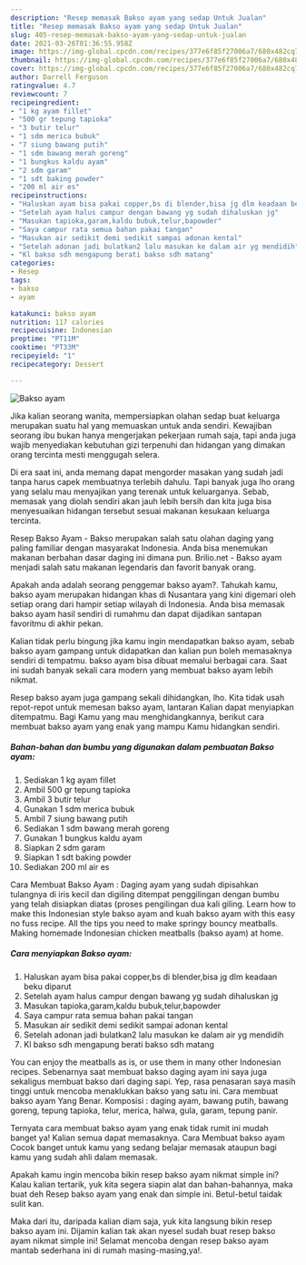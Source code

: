 ```yaml
---
description: "Resep memasak Bakso ayam yang sedap Untuk Jualan"
title: "Resep memasak Bakso ayam yang sedap Untuk Jualan"
slug: 405-resep-memasak-bakso-ayam-yang-sedap-untuk-jualan
date: 2021-03-26T01:36:55.958Z
image: https://img-global.cpcdn.com/recipes/377e6f85f27006a7/680x482cq70/bakso-ayam-foto-resep-utama.jpg
thumbnail: https://img-global.cpcdn.com/recipes/377e6f85f27006a7/680x482cq70/bakso-ayam-foto-resep-utama.jpg
cover: https://img-global.cpcdn.com/recipes/377e6f85f27006a7/680x482cq70/bakso-ayam-foto-resep-utama.jpg
author: Darrell Ferguson
ratingvalue: 4.7
reviewcount: 7
recipeingredient:
- "1 kg ayam fillet"
- "500 gr tepung tapioka"
- "3 butir telur"
- "1 sdm merica bubuk"
- "7 siung bawang putih"
- "1 sdm bawang merah goreng"
- "1 bungkus kaldu ayam"
- "2 sdm garam"
- "1 sdt baking powder"
- "200 ml air es"
recipeinstructions:
- "Haluskan ayam bisa pakai copper,bs di blender,bisa jg dlm keadaan beku diparut"
- "Setelah ayam halus campur dengan bawang yg sudah dihaluskan jg"
- "Masukan tapioka,garam,kaldu bubuk,telur,bapowder"
- "Saya campur rata semua bahan pakai tangan"
- "Masukan air sedikit demi sedikit sampai adonan kental"
- "Setelah adonan jadi bulatkan2 lalu masukan ke dalam air yg mendidih"
- "Kl bakso sdh mengapung berati bakso sdh matang"
categories:
- Resep
tags:
- bakso
- ayam

katakunci: bakso ayam 
nutrition: 117 calories
recipecuisine: Indonesian
preptime: "PT11M"
cooktime: "PT33M"
recipeyield: "1"
recipecategory: Dessert

---
```



![Bakso ayam](https://img-global.cpcdn.com/recipes/377e6f85f27006a7/680x482cq70/bakso-ayam-foto-resep-utama.jpg)

Jika kalian seorang wanita, mempersiapkan olahan sedap buat keluarga merupakan suatu hal yang memuaskan untuk anda sendiri. Kewajiban seorang ibu bukan hanya mengerjakan pekerjaan rumah saja, tapi anda juga wajib menyediakan kebutuhan gizi terpenuhi dan hidangan yang dimakan orang tercinta mesti menggugah selera.

Di era  saat ini, anda memang dapat mengorder masakan yang sudah jadi tanpa harus capek membuatnya terlebih dahulu. Tapi banyak juga lho orang yang selalu mau menyajikan yang terenak untuk keluarganya. Sebab, memasak yang diolah sendiri akan jauh lebih bersih dan kita juga bisa menyesuaikan hidangan tersebut sesuai makanan kesukaan keluarga tercinta. 

Resep Bakso Ayam - Bakso merupakan salah satu olahan daging yang paling familiar dengan masyarakat Indonesia. Anda bisa menemukan makanan berbahan dasar daging ini dimana pun. Brilio.net - Bakso ayam menjadi salah satu makanan legendaris dan favorit banyak orang.

Apakah anda adalah seorang penggemar bakso ayam?. Tahukah kamu, bakso ayam merupakan hidangan khas di Nusantara yang kini digemari oleh setiap orang dari hampir setiap wilayah di Indonesia. Anda bisa memasak bakso ayam hasil sendiri di rumahmu dan dapat dijadikan santapan favoritmu di akhir pekan.

Kalian tidak perlu bingung jika kamu ingin mendapatkan bakso ayam, sebab bakso ayam gampang untuk didapatkan dan kalian pun boleh memasaknya sendiri di tempatmu. bakso ayam bisa dibuat memalui berbagai cara. Saat ini sudah banyak sekali cara modern yang membuat bakso ayam lebih nikmat.

Resep bakso ayam juga gampang sekali dihidangkan, lho. Kita tidak usah repot-repot untuk memesan bakso ayam, lantaran Kalian dapat menyiapkan ditempatmu. Bagi Kamu yang mau menghidangkannya, berikut cara membuat bakso ayam yang enak yang mampu Kamu hidangkan sendiri.

<!--inarticleads1-->

##### Bahan-bahan dan bumbu yang digunakan dalam pembuatan Bakso ayam:

1. Sediakan 1 kg ayam fillet
1. Ambil 500 gr tepung tapioka
1. Ambil 3 butir telur
1. Gunakan 1 sdm merica bubuk
1. Ambil 7 siung bawang putih
1. Sediakan 1 sdm bawang merah goreng
1. Gunakan 1 bungkus kaldu ayam
1. Siapkan 2 sdm garam
1. Siapkan 1 sdt baking powder
1. Sediakan 200 ml air es


Cara Membuat Bakso Ayam : Daging ayam yang sudah dipisahkan tulangnya di iris kecil dan digiling ditempat penggilingan dengan bumbu yang telah disiapkan diatas (proses pengilingan dua kali giling. Learn how to make this Indonesian style bakso ayam and kuah bakso ayam with this easy no fuss recipe. All the tips you need to make springy bouncy meatballs. Making homemade Indonesian chicken meatballs (bakso ayam) at home. 

<!--inarticleads2-->

##### Cara menyiapkan Bakso ayam:

1. Haluskan ayam bisa pakai copper,bs di blender,bisa jg dlm keadaan beku diparut
1. Setelah ayam halus campur dengan bawang yg sudah dihaluskan jg
1. Masukan tapioka,garam,kaldu bubuk,telur,bapowder
1. Saya campur rata semua bahan pakai tangan
1. Masukan air sedikit demi sedikit sampai adonan kental
1. Setelah adonan jadi bulatkan2 lalu masukan ke dalam air yg mendidih
1. Kl bakso sdh mengapung berati bakso sdh matang


You can enjoy the meatballs as is, or use them in many other Indonesian recipes. Sebenarnya saat membuat bakso daging ayam ini saya juga sekaligus membuat bakso dari daging sapi. Yep, rasa penasaran saya masih tinggi untuk mencoba menaklukkan bakso yang satu ini. Cara membuat bakso ayam Yang Benar. Komposisi : daging ayam, bawang putih, bawang goreng, tepung tapioka, telur, merica, halwa, gula, garam, tepung panir. 

Ternyata cara membuat bakso ayam yang enak tidak rumit ini mudah banget ya! Kalian semua dapat memasaknya. Cara Membuat bakso ayam Cocok banget untuk kamu yang sedang belajar memasak ataupun bagi kamu yang sudah ahli dalam memasak.

Apakah kamu ingin mencoba bikin resep bakso ayam nikmat simple ini? Kalau kalian tertarik, yuk kita segera siapin alat dan bahan-bahannya, maka buat deh Resep bakso ayam yang enak dan simple ini. Betul-betul taidak sulit kan. 

Maka dari itu, daripada kalian diam saja, yuk kita langsung bikin resep bakso ayam ini. Dijamin kalian tak akan nyesel sudah buat resep bakso ayam nikmat simple ini! Selamat mencoba dengan resep bakso ayam mantab sederhana ini di rumah masing-masing,ya!.


